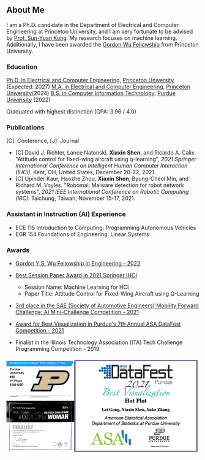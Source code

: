 ## About Me

I am a Ph.D. candidate in the Department of Electrical and Computer Engineering at Princeton University, and I am very fortunate to be advised by [Prof. Sun-Yuan Kung](https://scholar.google.com/citations?hl=en&user=EVK03j8AAAAJ&view_op=list_works&sortby=pubdate). My research focuses on machine learning. Additionally, I have been awarded the [Gordon Wu Fellowship](https://gradschool.princeton.edu/financial-support/fellowships/princeton-fellowships/gordon-wu-fellowship) from Princeton University.  

### Education
[Ph.D. in Electrical and Computer Engineering](https://ece.princeton.edu/), [Princeton University](https://www.princeton.edu/) (Expected: 2027)
[M.A. in Electrical and Computer Engineering](https://ece.princeton.edu/), [Princeton University](https://www.princeton.edu/)(2024)
[B.S. in Computer Information Technology](https://polytechnic.purdue.edu/degrees/computer-and-information-technology), [Purdue University](https://www.purdue.edu/) (2022)

Graduated with highest distinction (GPA: 3.96 / 4.0)

### Publications

\[C\]: Conference, \[J\]: Journal

<!-- - **Xiaxin Shen**, Yeji Gong, Haeun Ko, Taeuk Gwak, Jihyeon Noh, Minji Lee, and Eric T. Matson. "UAV Ground Scanning System: Human Detection from Infrared Imagery with Deep Learning". (In Preparation & Draft Available) -->

<!-- - \[C\] **Xiaxin Shen**, Corbin Newhard, Miad Faezipour, and Smriti Bhatt. "Smart Monitoring and Detection of ECG and Breathing Sound Signals With Deep Learning", *2022 IEEE International Conference on Engineering in Medicine and Biology Society (EMBC)*. Glasgow, United Kingdom, July 11-15, 2022. (Accepted)  -->

- \[C\] David J. Richter, Lance Natonski, **Xiaxin Shen**, and Ricardo A. Calix. "Attitude control for fixed-wing aircraft using q-learning", *2021 Springer International Conference on Intelligent Human Computer Interaction (IHCI)*. Kent, OH, United States, December 20-22, 2021.  
- \[C\] Upinder Kaur, Haozhe Zhou, **Xiaxin Shen**, Byung-Cheol Min, and Richard M. Voyles. "Robomal: Malware detection for robot network systems", *2021 IEEE International Conference on Robotic Computing (IRC)*. Taichung, Taiwan, November 15-17, 2021. 



<!-- ### Research Experience -->

<!-- - [UAV Ground Scanning System: Human Detection from Infrared Imagery with Deep Learning](https://github.com/AllisonShen/UAV)
	+ Created LIAEHU dataset comprising low-altitude infrared aerial images for human detection
	+ Presented an UAV ground scanning system developed with an infrared camera mounted on the UAV to detect human both in the daytime and at night 
	+ Built a warning system for sending real-time notifications with GPS information if the result from the ground scanning system triggers the warning
	+ Compared and analyzed the performance of several deep learning state-of-the-art models with the LIAEHU dataset including YOLOv3, YOLOv4, YOLOv5, YOLO X, MobileNetSSDv2, and EfficientDet with TensorFlow and Pytorch -->

<!-- - [PAAg: Closed-Loop Precision Animal Agriculture](https://www.purdue.edu/rosehub/research.animalAg.RoSeHUB.html)
	+ Proposed a CPS reference architecture for closed-loop precision animal agriculture to deliver  individualized care to animals
	+ Leveraged the uniqueness of animal agriculture in security mechanisms, communication (in-body to out-of-body), and real-time data-driven control
	+ Augmented low-cost hardware for high-performance in deployment, testing, and validation 
	+ Built long range (LoRa) communication between the smart collar node and the sensor edge node (inset) with the animal body tissues as the medium for data transmission
	+ Implemented cloud storage and computing by utilizing ThingsBoard to build the dashboard to show sensor value plots temperature, gas, relative humidity, and pressure, based on MQTT protocol -->
<!-- - [Malware Detection for Robot Network Systems](https://purr.purdue.edu/publications/3860/1) 
	+ Developed the RoboMal dataset using the controller files of the publicly available autonomous car with Gazebo-based simulation for both robotic systems and simpler embedded actuator-based Cyber Physical Systems (CPS) 
	+ Created [RoboMal dataset](https://purr.purdue.edu/publications/3860/1) including a total of 450 binary executable and linkable format (ELF) files with 232 malware files and 218 good software files by modifying gains and scalars and manipulating the proportional–derivative (PD) control structure
	+ Built a bidirectional Long Short-Term Memory (LSTM) based model with embedding for identifying the maliciousness of the code with an accuracy of 85% and precision of 87% which outperforms than other methods like CNN, GRU, and ANN

- Attitude Control for Fixed-Wing Aircraft using Q-Learning
	+ Proposed a promising automated stabilization model for airplane flight based on Reinforcement Learning (RL) 
	+ Applied algorithms Q-Learning to high dimensional, non-linear and complex tasks with a simulated aircraft Cessna 172 in JSBSim and X-Plane
	+ Defined a Q-table with the size (states(168), actions(4)) by creating an encoding system by converting discrete action values to continuous values
	+ Implemented sparse reward function and delta reward function which are trained separately and provides rewards respectively for certain states and all states -->

### Assistant in Instruction (AI) Experience
- ECE 115  Introduction to Computing: Programming Autonomous Vehicles
- EGR 154  Foundations of Engineering: Linear Systems

### Awards
- [Gordon Y.S. Wu Fellowship in Engineering - 2022](https://gradschool.princeton.edu/financial-support/fellowships/princeton-fellowships/gordon-wu-fellowship#:~:text=The%20award%20provides%20full%20fellowship,of%20study%2C%20one%20through%20five)

- [Best Session Paper Award in 2021 Springer IHCI](https://www.ihci.cs.kent.edu/index.php/awards/)
	+ Session Name: Machine Learning for HCI
	+ Paper Title: Attitude Control for Fixed-Wing Aircraft using Q-Learning
- [3rd place in the SAE (Society of Automotive Engineers) Mobility Forward Challenge: AI Mini-Challenge Competition - 2021](https://www.sae.org/attend/student-events/mobilityforward-challenge/teams)
	<!-- + Proposed a promising solution to estimate COVID-19 infection risk level between transportations: Bus and rideshare
		* SMATRA : A Smart Transportation Selection System to Avoid COVID-19  -->

- [Award for Best Visualization in Purdue's 7th Annual ASA DataFest Competition - 2021](https://datamine.purdue.edu/datafest.html)
	<!-- + Proposed an analysis for illicit drugs in US and provided suggestions for reducing drug abuse -->

- Finalist in the Illinois Technology Association (ITA) Tech Challenge Programming Competition - 2019
<!-- Top 40 and  -->
<img src="images/awards.png?raw=true"/>


<!-- ### Projects -->


<!-- - [RLEAM Reader: Read, Learn, and Memorize (Android Development)](https://github.com/AllisonShen/RLEAM-Reader)
	+ Developing RLEAM Reader, which can help users read ebook/documents with a convenient way to lookup dictionary explanations of words and review as well as memorize complex vocabularies with flashcards and forgetting curve
	+ Implementing the function of querying the meaning of words very conveniently by simple tapping in the read view
	+ Implementing the function of personalizing favorites lists from the text the user read
	+ Realizing the association of favorites lists with dates, and helping users review and memorize with flashcards based on the forgetting curve -->

<!-- - [Twitter Scraper](https://github.com/AllisonShen/TwitterScraper)
	+ Built a web scraping tool to obtain Twitter information by accessing and recording data from the Twitter website with Python library selenium
	+ Scraped information including user, handle, post dates, tweet texts as well as counts of reply, retweet and like
	+ Cleaned the data and saved the data to CSV files
	+ Analyzed and visualized the data with Python libraires: pandas and matplotlib -->

<!-- - [Visualising the Digital Twin Using Augmented Reality Based on Web](https://github.com/AllisonShen/webAR)
	+ Presented an application where an Augmented Reality system access the Twin Model data and display real-time information to the user
	+ Utilized WebAR technology for showing network status, device information and GPS location with the browser of the mobile phone when scanning images through the phone's camera
	+ Applied three.js, jsartookit, and ar.js to the application and utilized jQuery for the ease use of JavasSript -->

<!-- - E-Commerce Website 
	+ Collaborated with 6 students to design and implemented front-end and back-end of the e-commerce website using HTML, JavaScript, CSS, PHP, MySQL
	+ Utilized distributed application architecture and deployed the database at the Oracle server 
	+ Identified user requirements, drew ER, EER diagram, and created relational schema to build the database -->

<!-- ### Course Experience

- **Programming Languages:** Data Structure, Design Analysis Algorithms, Python Scripting For Security, Programming Using C, Programming With Java, Object Oriented Programming (C++), Database Model &Implementation (MySQL), Applied Database Technology, Distributed Appllication Development (PHP), Distributed Appllication Archetecture & Design, Web Technology & Xml Technology (C#), Software Development for Mobile Computers (Android)

- **ML:** Applied Machine Learning, Senior Project Undergraduate Research, Neural Rendering, Systems and Maching Learning, Deep Learning Networks

- **Architecture:** Operating Systems Technology, Advanced Operating Systems, System Administration & Management

- **Security:** Software Assurance, Assured System Design & Implementation, Systems Assurance, Fundamental Of Information Assurance

- **Networks:** Introduction To Blockchain Technologies, Network Design & Implementation, Network Technologies, Internetworking Technologies, Principles of Blockchains, Security and Performance Challenges in Networked Systems, Elements of Decentralized Finance

- **Project Management & Technology:** Managing IT Project, Information Technology Fundamentals, Policy, Regulation & Globalization Information Technology, Design Thinking In Technology, Disaster Recovery & Plan

- **Business & Communication:** Business Accounting, Business Principle Organization Leadership, Foundations Of Organization Leadership, Communicating in the Global Workplace, Small Group Communication, Critical Thinking and Communication, Principle Of Economics, Elementary Psychology, Marketing Management, Spanish Level I

- **English:** English Composition II, Business Writing, Scientific Writing & Presentation

- **Science:** Calculus, Linear Algebra, Probability Theory and Mathematical Statistics, Discrete Mathematics, Physics -->

<!-- --- -->

<!-- ---
<p style="font-size:11px">Page template forked from <a href="https://github.com/evanca/quick-portfolio">evanca</a></p> -->
<!-- Remove above link if you don't want to attibute -->
